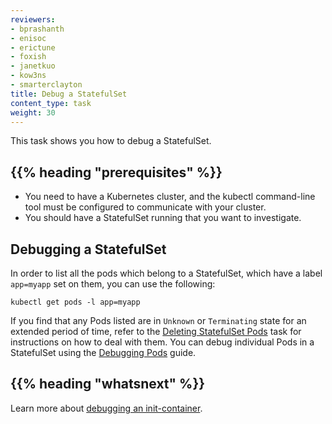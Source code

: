 ```yaml
---
reviewers:
- bprashanth
- enisoc
- erictune
- foxish
- janetkuo
- kow3ns
- smarterclayton
title: Debug a StatefulSet
content_type: task
weight: 30
---
```


<!-- overview -->
This task shows you how to debug a StatefulSet.

## {{% heading "prerequisites" %}}

* You need to have a Kubernetes cluster, and the kubectl command-line tool must be configured to communicate with your cluster.
* You should have a StatefulSet running that you want to investigate.

<!-- steps -->

## Debugging a StatefulSet

In order to list all the pods which belong to a StatefulSet, which have a label `app=myapp` set on them,
you can use the following:

```shell
kubectl get pods -l app=myapp
```

If you find that any Pods listed are in `Unknown` or `Terminating` state for an extended period of time,
refer to the [Deleting StatefulSet Pods](/docs/tasks/run-application/delete-stateful-set/) task for
instructions on how to deal with them.
You can debug individual Pods in a StatefulSet using the
[Debugging Pods](/docs/tasks/debug-application-cluster/applications/debug-application/) guide.

## {{% heading "whatsnext" %}}

Learn more about [debugging an init-container](/docs/tasks/debug-application-cluster/applications/debug-init-containers/).

